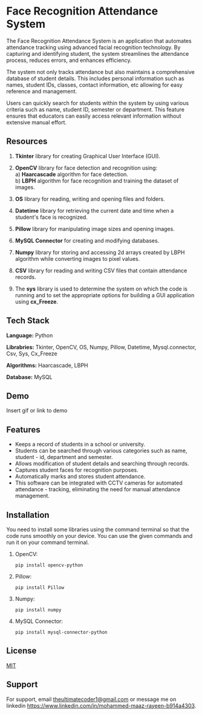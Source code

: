 # Face Recognition Attendance System

The Face Recognition Attendance System is an application that automates attendance tracking using advanced facial recognition technology. By capturing and identifying student, the system streamlines the attendance process, reduces errors, and enhances efficiency.

The system not only tracks attendance but also maintains a comprehensive database of student details. This includes personal information such as names, student IDs, classes, contact information, etc allowing for easy reference and management.

Users can quickly search for students within the system by using various criteria such as name, student ID, semester or department. This feature ensures that educators can easily access relevant information without extensive manual effort.

## Resources 
1) **Tkinter** library for creating Graphical User Interface (GUI).

2) **OpenCV** library for face detection and recognition using:     
    a) **Haarcascade** algorithm for face detection.  
    b) **LBPH** algorithm for face recognition and training the dataset of images.               

3) **OS** library for reading, writing and opening files and folders.

4) **Datetime** library for retrieving the current date and time when a student's face is recognized.

5) **Pillow** library for manipulating image sizes and opening images.

6) **MySQL Connector** for creating and modifying databases.

7) **Numpy** library for storing and accessing 2d arrays created by LBPH algorithm while converting images to pixel values.

8) **CSV** library for reading and writing CSV files that contain attendance records.

9) The **sys** library is used to determine the system on which the code is running and to set the appropriate options for building a GUI application using **cx_Freeze**.

## Tech Stack

**Language:** Python

**Librabries:** Tkinter, OpenCV, OS, Numpy, Pillow, Datetime,    Mysql.connector, Csv, Sys, Cx_Freeze

**Algorithms:** Haarcascade, LBPH

**Database:** MySQL 

## Demo

Insert gif or link to demo


## Features

- Keeps a record of students in a school or university.
- Students can be searched through various categories such as name, student - id, department and semester.
- Allows modification of student details and searching through records.
- Captures student faces for recognition purposes.
- Automatically marks and stores student attendance.
- This software can be integrated with CCTV cameras for automated attendance - tracking, eliminating the need for manual attendance management.




## Installation
You need to install some libraries using the command terminal so that the code runs smoothly on your device. You can use the given commands and run it on your command terminal.

1) OpenCV:

    `pip install opencv-python`
2) Pillow:
   
    `pip install Pillow`

4) Numpy:
    
    `pip install numpy`
5) MySQL Connector:
   
    `pip install mysql-connector-python`
   

    
## License

[MIT](https://choosealicense.com/licenses/mit/)


## Support

For support, email theultimatecoder1@gmail.com or message me on linkedin https://www.linkedin.com/in/mohammed-maaz-rayeen-b914a4303.

